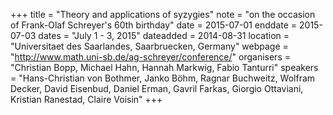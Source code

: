 +++
title = "Theory and applications of syzygies"
note = "on the occasion of Frank-Olaf Schreyer's 60th birthday"
date = 2015-07-01
enddate = 2015-07-03
dates = "July 1 - 3, 2015"
dateadded = 2014-08-31
location = "Universitaet des Saarlandes, Saarbruecken, Germany"
webpage = "http://www.math.uni-sb.de/ag-schreyer/conference/"
organisers = "Christian Bopp, Michael Hahn, Hannah Markwig, Fabio Tanturri"
speakers = "Hans-Christian von Bothmer, Janko Böhm,	Ragnar Buchweitz, Wolfram Decker, 	David Eisenbud,	Daniel Erman, Gavril Farkas, Giorgio Ottaviani,	Kristian Ranestad, Claire Voisin"
+++
